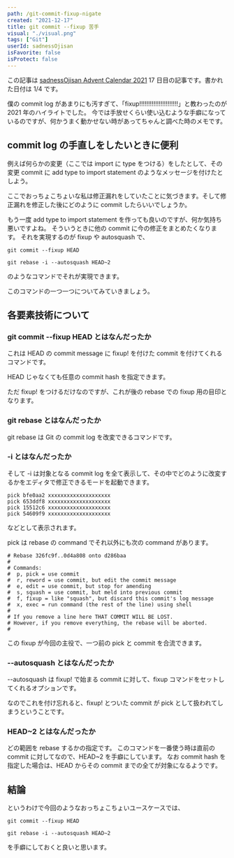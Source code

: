 ```yaml
---
path: /git-commit-fixup-nigate
created: "2021-12-17"
title: git commit --fixup 苦手
visual: "./visual.png"
tags: ["Git"]
userId: sadnessOjisan
isFavorite: false
isProtect: false
---
```


この記事は [sadnessOjisan Advent Calendar 2021](https://adventar.org/calendars/7015) 17 日目の記事です。書かれた日付は 1/4 です。

僕の commit log があまりにも汚すぎて、「fixup!!!!!!!!!!!!!!!!!!!!!!」と教わったのが 2021 年のハイライトでした。
今では手放せくらい使い込むような手癖になっているのですが、何かうまく動かせない時があってちゃんと調べた時のメモです。

## commit log の手直しをしたいときに便利

例えば何らかの変更（ここでは import に type をつける）をしたとして、その変更 commit に add type to import statement のようなメッセージを付けたとしよう。

ここでおっちょこちょいな私は修正漏れをしていたことに気づきます。そして修正漏れを修正した後にどのように commit したらいいでしょうか。

もう一度 add type to import statement を作っても良いのですが、何か気持ち悪いですよね。
そういうときに他の commit に今の修正をまとめたくなります。
それを実現するのが fixup や autosquash で、

```
git commit --fixup HEAD

git rebase -i --autosquash HEAD~2
```

のようなコマンドでそれが実現できます。

このコマンドの一つ一つについてみていきましょう。

## 各要素技術について

### git commit --fixup HEAD とはなんだったか

これは HEAD の commit message に fixup! を付けた commit を付けてくれるコマンドです。

HEAD じゃなくても任意の commit hash を指定できます。

ただ fixup! をつけるだけなのですが、これが後の rebase での fixup 用の目印となります。

### git rebase とはなんだったか

git rebase は Git の commit log を改変できるコマンドです。

### -i とはなんだったか

そして -i は対象となる commit log を全て表示して、その中でどのように改変するかをエディタで修正できるモードを起動できます。

```
pick bfe0aa2 xxxxxxxxxxxxxxxxxxxx
pick 653ddf8 xxxxxxxxxxxxxxxxxxxx
pick 15512c6 xxxxxxxxxxxxxxxxxxxx
pick 54609f9 xxxxxxxxxxxxxxxxxxxx
```

などとして表示されます。

pick は rebase の command でそれ以外にも次の command があります。

```
# Rebase 326fc9f..0d4a808 onto d286baa
#
# Commands:
#  p, pick = use commit
#  r, reword = use commit, but edit the commit message
#  e, edit = use commit, but stop for amending
#  s, squash = use commit, but meld into previous commit
#  f, fixup = like "squash", but discard this commit's log message
#  x, exec = run command (the rest of the line) using shell
#
# If you remove a line here THAT COMMIT WILL BE LOST.
# However, if you remove everything, the rebase will be aborted.
#
```

この fixup が今回の主役で、一つ前の pick と commit を合流できます。

### --autosquash とはなんだったか

--autosquash は fixup! で始まる commit に対して、fixup コマンドをセットしてくれるオプションです。

なのでこれを付け忘れると、fixup! とついた commit が pick として扱われてしまうということです。

### HEAD~2 とはなんだったか

どの範囲を rebase するかの指定です。
このコマンドを一番使う時は直前の commit に対してなので、HEAD~2 を手癖にしています。
なお commit hash を指定した場合は、HEAD からその commit までの全てが対象になるようです。

## 結論

というわけで今回のようなおっちょこちょいユースケースでは、

```
git commit --fixup HEAD

git rebase -i --autosquash HEAD~2
```

を手癖にしておくと良いと思います。
